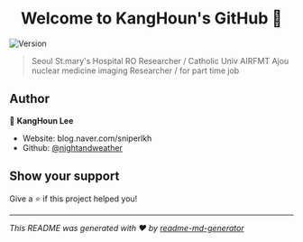 <h1 align="center">Welcome to KangHoun's GitHub 👋</h1>
<p>
  <img alt="Version" src="https://img.shields.io/badge/version-1.5-blue.svg?cacheSeconds=2592000" />

</p>

> Seoul St.mary's Hospital RO Researcher / Catholic Univ AIRFMT
> Ajou nuclear medicine imaging Researcher / for part time job

## Author

👤 **KangHoun Lee**

* Website: blog.naver.com/sniperlkh
* Github: [@nightandweather](https://github.com/nightandweather)

## Show your support

Give a ⭐️ if this project helped you!

***
_This README was generated with ❤️ by [readme-md-generator](https://github.com/kefranabg/readme-md-generator)_
